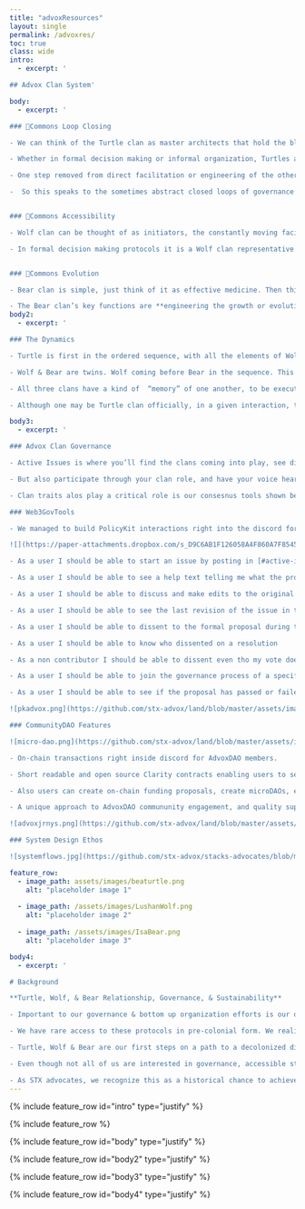 ```yaml
---
title: "advoxResources"
layout: single
permalink: /advoxres/
toc: true
class: wide
intro:
  - excerpt: '

## Advox Clan System'

body:
  - excerpt: '

### 🐢Commons Loop Closing

- We can think of the Turtle clan as master architects that hold the blueprints …but in this case the house is on a global web3 scale. Key characteristics or functions of Turtles in a system are **_observation & validation_**.

- Whether in formal decision making or informal organization, Turtles are the ones who observe deliberation between Wolf and Bear and validate whether protocols were followed. In an informal interaction, for example, the Turtle will be the quiet one during a dialogue, waiting until the end to weigh the dialogue against the core values of the system.

- One step removed from direct facilitation or engineering of the other clans, and with a keen engineering eye, Turtles make for the ideal trackers of closed loops of values. So Turtles are tracking the dialogue and sense-making between clans to ensure integrity of the system, to ensure value is circulated to where generators of that value work and live, and to ensure that there is no pure extraction in the system design. 

-  So this speaks to the sometimes abstract closed loops of governance protocols or community value circulation. It also includes the tangible closed loops needed in ecological sustainability the world over. Ensuring long term Commons sustainability of many variations is built right into our Stacks Advocates system. Turtles validate that these variations are aligned with core values.


### 🐺Commons Accessibility

- Wolf clan can be thought of as initiators, the constantly moving facilitators of Commons accessibility. The sparks for deliberation of important issues or actions; the guides for empowered paths of information dissemination. Key function being **_to gather the minds and voices of generators of value in consensus_**.

- In formal decision making protocols it is a Wolf clan representative who initiates processes; bringing issues to the floor. Deliberation, if at all needed, happens between Wolf & Bear clans while the Turtle clan observes before validation or further deliberation. Wolf clan’s informal social organization function revolves around providing direct access to Commons to anybody interested. Whether the Commons of empowered bottom up consensus decision making or the Commons of innovation and value(s) circulation in the Stacks Advocates ecosystem. This empowered accessibility functions as a regenerating catalyst to push ecosystems forward.


### 🐻Commons Evolution

- Bear clan is simple, just think of it as effective medicine. Then think of medicine in all its possible forms; even the function of good friendship or guidance. Bears are the masters of transformative potential and effective transition. Key for our Stacks ecosystem, focused on OSS in Can’t Be Evil design & engineering, for a user-empowered internet. Transformation away from conventional models is fundamental for folks coming into our ecosystem, but just as important for our system too.

- The Bear clan’s key functions are **engineering the growth or evolution of complex systems are healthy_**. Bears are responsible for the bridgework away from harmful structures… but they are also responsible for ensuring we don’t move too hastily into paradigm-shifting innovation. Bears are the medicine necessary for slowing down the process of change while doing due diligence to harvest and repurpose institutional leftovers on the careful terms of the community.'  
body2:
  - excerpt: '

### The Dynamics

- Turtle is first in the ordered sequence, with all the elements of Wolf & Bear therein. 

- Wolf & Bear are twins. Wolf coming before Bear in the sequence. This hints at a dynamic use of the three tiered system design rather than static.

- All three clans have a kind of  “memory” of one another, to be executed when needed in formal or informal social organization.

- Although one may be Turtle clan officially, in a given interaction, they may be best suited to assume their Wolf or Bear functions too.'

body3:
  - excerpt: '

### Advox Clan Governance 

- Active Issues is where you’ll find the clans coming into play, see different community governance proposals to learn why the advocates program is the way it is now.

- But also participate through your clan role, and have your voice heard at the heart of AdvoxDAO decision making processes

- Clan traits alos play a critical role is our consesnus tools shown below. Leveraging Harvard/Oxford Metagov research groups PolicyKit.

### Web3GovTools

- We managed to build PolicyKit interactions right into the discord for users, with the post author’s thread updates being uploaded to PK seamlessly. 

![](https://paper-attachments.dropbox.com/s_D9C6AB1F126058A4F860A7F8545E04CE86C4CE3483D1C476A433A596927478BD_1648493089424_Hz+Gov.png)

- As a user I should be able to start an issue by posting in [#active-issues](https://advox-dao.com/advoxgov/#active)

- As a user I should be able to see a help text telling me what the process is gonna be like

- As a user I should be able to discuss and make edits to the original issue that being the message

- As a user I should be able to see the last revision of the issue in the [#formal-proposals](https://advox-dao.com/advoxgov/#advoxgov) channel after the period of discussion expires

- As a user I should be able to dissent to the formal proposal during the voting period

- As a user I should be able to know who dissented on a resolution

- As a non contributor I should be able to dissent even tho my vote does not count

- As a user I should be able to join the governance process of a specific issue by reacting with 👀

- As a user I should be able to see if the proposal has passed or failed

![pkadvox.png](https://github.com/stx-advox/land/blob/master/assets/images/pkadvox.png?raw=true)

### CommunityDAO Features 

![micro-dao.png](https://github.com/stx-advox/land/blob/master/assets/images/micro-dao.png?raw=true)

- On-chain transactions right inside discord for AdvoxDAO members. 

- Short readable and open source Clarity contracts enabling users to send stx & other crytpo to one another with their .btc names. 

- Also users can create on-chain funding proposals, create microDAOs, execute funding to DAOs etc. 

- A unique approach to AdvoxDAO commununity engagement, and quality support Stacks Grants programs!

![advoxjrnys.png](https://github.com/stx-advox/land/blob/master/assets/images/advoxjrnys.png?raw=true)

### System Design Ethos

![systemflows.jpg](https://github.com/stx-advox/stacks-advocates/blob/main/assets/css/systemflows.jpg?raw=true)'

feature_row:
  - image_path: assets/images/beaturtle.png
    alt: "placeholder image 1"
    
  - image_path: /assets/images/LushanWolf.png
    alt: "placeholder image 2"
    
  - image_path: /assets/images/IsaBear.png
    alt: "placeholder image 3"

body4:
  - excerpt: '

# Background 

**Turtle, Wolf, & Bear Relationship, Governance, & Sustainability**

- Important to our governance & bottom up organization efforts is our direct dialogue with a historical indigenous council, The Kanienkehaka (Mohawk) of The Five Nations Longhouse Confederacy. Early settler colonists were exposed to their matrilineal protocols of organization, which catalyzed modern concepts and language of Democratic values, Federalism, three branches of government & much more.

- We have rare access to these protocols in pre-colonial form. We realize there was an entire culture of checks & balances omitted from our modern systems of social organization & representation, precisely due to lack of peaceful dialogue with Native nations.

- Turtle, Wolf & Bear are our first steps on a path to a decolonized dialogue that can enable authentic alternatives to conventional governance, which is often easier said than actually achieved. TWB is the three tiered clan system of the Kanienkehaka, which for millennia carved empowered paths of bottom up representation for entire Native nations. Speaking to deep cosmological functions of organization, the protocols are designed to maximize modularity for any collective of autonomous organizations.

- Even though not all of us are interested in governance, accessible structures designed for empowered voices & representation are fundamental to fair power distribution. With TWB tapping into deep functions of the STX ecosystem, we can leverage autonomous organization well beyond just governance benefits & into blockchain innovation sustainability. Bottom up power here includes built-in structures for innovation decoupled from top down, value alienating control.

- As STX advocates, we recognize this as a historical chance to achieve distributed power in blockchain based systems. An important means for long term sustainability in blockchain systems. Hope you are as excited as we are to learn and build together in this indigenous dialogue for sustainable protocols of organization.'
---
```


{% include feature_row id="intro" type="justify" %}

{% include feature_row %}

{% include feature_row id="body" type="justify" %}

{% include feature_row id="body2" type="justify" %}

{% include feature_row id="body3" type="justify" %}

{% include feature_row id="body4" type="justify" %}
